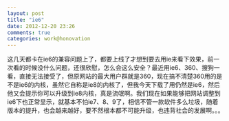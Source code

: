 ```yaml
---
layout: post
title: "ie6"
date: 2012-12-20 23:26
comments: true
categories: work@honovation
---
```


这几天都卡在ie6的兼容问题上了，都要上线了才想到要去用ie来看下效果，前一次看的时候没什么问题，还很欣慰，怎么会这么安全？最近用ie6、360、搜狗一看，直接无法接受了，但原网站的最大用户群就是360，现在搞不清楚360用的是不是ie6的内核，虽然它自称是ie8的内核了，但我今天下载了用仍然是ie6，然后他又会提示你可以升级到ie8内核，真是流氓啊。我们现在如果能够把网站调整到ie6下也正常显示，就基本不怕ie7、8、9了，相信不管一款软件多么垃圾，随着版本的提升，也会越来越好，要不然根本都不可能升级，也违背社会的发展啊。。。
